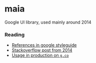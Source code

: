 # maia
Google UI library, used mainly around 2014

### Reading

- [References in google styleguide](https://google.github.io/styleguide/htmlcssguide.html)
- [Stackoverflow post from 2014](https://stackoverflow.com/questions/22946020/google-maia-css-and-js-files)
- [Usage in production on `g.co`](https://g.co/)
